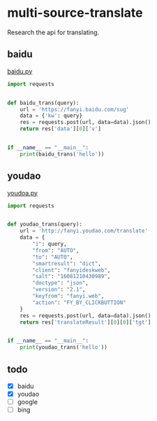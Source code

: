 # multi-source-translate
Research the api for translating.
## baidu
[baidu.py](baidu.py)
```python
import requests


def baidu_trans(query):
    url = 'https://fanyi.baidu.com/sug'
    data = {'kw': query}
    res = requests.post(url, data=data).json()
    return res['data'][0]['v']


if __name__ == "__main__":
    print(baidu_trans('hello'))
```
## youdao
[youdoa.py](youdao.py)
```python
import requests


def youdao_trans(query):
    url = 'http://fanyi.youdao.com/translate'
    data = {
        "i": query,
        "from": "AUTO",
        "to": "AUTO",
        "smartresult": "dict",
        "client": "fanyideskweb",
        "salt": "16081210430989",
        "doctype": "json",
        "version": "2.1",
        "keyfrom": "fanyi.web",
        "action": "FY_BY_CLICKBUTTION"
    }
    res = requests.post(url, data=data).json()
    return res['translateResult'][0][0]['tgt']


if __name__ == "__main__":
    print(youdao_trans('hello'))
```
## todo
- [x] baidu
- [x] youdao
- [ ] google
- [ ] bing

